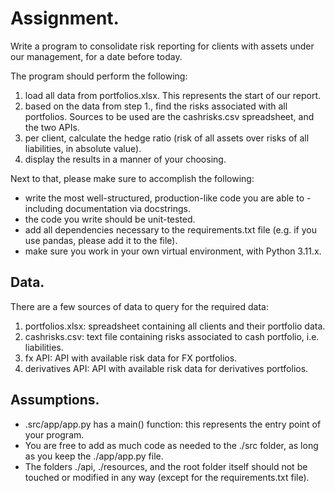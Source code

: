 # Assignment.

Write a program to consolidate risk reporting for clients with assets under our management, for a date before today.

The program should perform the following:
1. load all data from portfolios.xlsx. This represents the start of our report.
2. based on the data from step 1., find the risks associated with all portfolios. Sources to be used are the cashrisks.csv spreadsheet, and the two APIs.
3. per client, calculate the hedge ratio (risk of all assets over risks of all liabilities, in absolute value).
4. display the results in a manner of your choosing.

Next to that, please make sure to accomplish the following:
* write the most well-structured, production-like code you are able to - including documentation via docstrings.
* the code you write should be unit-tested.
* add all dependencies necessary to the requirements.txt file (e.g. if you use pandas, please add it to the file).
* make sure you work in your own virtual environment, with Python 3.11.x.

## Data.
There are a few sources of data to query for the required data:
1. portfolios.xlsx: spreadsheet containing all clients and their portfolio data.
2. cashrisks.csv: text file containing risks associated to cash portfolio, i.e. liabilities.
3. fx API: API with available risk data for FX portfolios.
4. derivatives API: API with available risk data for derivatives portfolios.

## Assumptions.
* .src/app/app.py has a main() function: this represents the entry point of your program.
* You are free to add as much code as needed to the ./src folder, as long as you keep the ./app/app.py file.
* The folders ./api, ./resources, and the root folder itself should not be touched or modified in any way (except for the requirements.txt file).